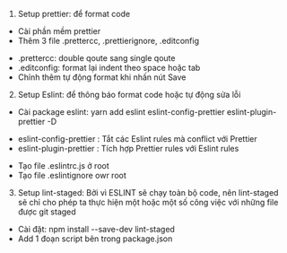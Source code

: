 1. Setup prettier: để format code
- Cài phần mềm prettier
- Thêm 3 file .prettercc, .prettierignore, .editconfig
+ .prettercc: double qoute sang single qoute
+ .editconfig: format lại indent theo space hoặc tab
+ Chỉnh thêm tự động format khi nhấn nút Save

2. Setup Eslint: để thông báo format code hoặc tự động sửa lỗi
- Cài package eslint: yarn add eslint eslint-config-prettier eslint-plugin-prettier -D
+ eslint-config-prettier : Tắt các Eslint rules mà conflict với Prettier
+ eslint-plugin-prettier : Tích hợp Prettier rules với Eslint rules
- Tạo file .eslintrc.js ở root
- Tạo file .eslintignore owr root

3. Setup lint-staged: Bởi vì ESLINT sẽ chạy toàn bộ code, nên lint-staged sẽ chỉ cho phép ta thực hiện một hoặc một số công việc với những file được git staged
- Cài đặt: npm install --save-dev lint-staged
- Add 1 đoạn script bên trong package.json
